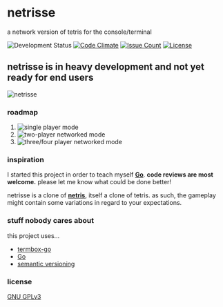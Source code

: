 # netrisse

a network version of tetris for the console/terminal

![Development Status](https://img.shields.io/badge/development%20status-pre--alpha-red.svg)
[![Code Climate](https://img.shields.io/codeclimate/github/ctcpip/netrisse.svg)](https://codeclimate.com/github/ctcpip/netrisse)
[![Issue Count](https://img.shields.io/codeclimate/issues/github/ctcpip/netrisse.svg)](https://codeclimate.com/github/ctcpip/netrisse)
[![License](https://img.shields.io/badge/license-GNU%20GPLv3-blue.svg)](./LICENSE)

## netrisse is in heavy development and not yet ready for end users

![netrisse](https://cloud.githubusercontent.com/assets/15326526/16576261/8ccf6a8e-4253-11e6-92da-4731e8107454.gif)

### roadmap

1. ![single player mode](https://img.shields.io/badge/single%20player%20mode-in%20progress-yellow.svg)
1. ![two-player networked mode](https://img.shields.io/badge/two--player%20networked%20mode-backlog-lightgrey.svg)
1. ![three/four player networked mode](https://img.shields.io/badge/three%2Ffour--player%20networked%20mode-backlog-lightgrey.svg)

### inspiration

I started this project in order to teach myself __[Go](http://golang.org)__. __code reviews are most welcome.__ please let me know what could be done better!

netrisse is a clone of __[netris](https://web.archive.org/web/20070215202226/http://portsmon.freebsd.org/portoverview.py?category=games&portname=netris)__, itself a clone of tetris. as such, the gameplay might contain some variations in regard to your expectations.

### stuff nobody cares about

this project uses...

* [termbox-go](http://github.com/nsf/termbox-go)
* [Go](http://golang.org)
* [semantic versioning](http://semver.org/)

### license

[GNU GPLv3](http://www.gnu.org/licenses/gpl-3.0.en.html)
